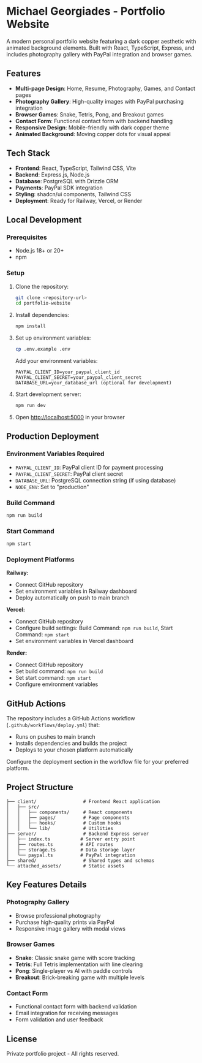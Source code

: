 # Michael Georgiades - Portfolio Website

A modern personal portfolio website featuring a dark copper aesthetic with animated background elements. Built with React, TypeScript, Express, and includes photography gallery with PayPal integration and browser games.

## Features

- **Multi-page Design**: Home, Resume, Photography, Games, and Contact pages
- **Photography Gallery**: High-quality images with PayPal purchasing integration
- **Browser Games**: Snake, Tetris, Pong, and Breakout games
- **Contact Form**: Functional contact form with backend handling
- **Responsive Design**: Mobile-friendly with dark copper theme
- **Animated Background**: Moving copper dots for visual appeal

## Tech Stack

- **Frontend**: React, TypeScript, Tailwind CSS, Vite
- **Backend**: Express.js, Node.js
- **Database**: PostgreSQL with Drizzle ORM
- **Payments**: PayPal SDK integration
- **Styling**: shadcn/ui components, Tailwind CSS
- **Deployment**: Ready for Railway, Vercel, or Render

## Local Development

### Prerequisites
- Node.js 18+ or 20+
- npm

### Setup
1. Clone the repository:
   ```bash
   git clone <repository-url>
   cd portfolio-website
   ```

2. Install dependencies:
   ```bash
   npm install
   ```

3. Set up environment variables:
   ```bash
   cp .env.example .env
   ```
   
   Add your environment variables:
   ```
   PAYPAL_CLIENT_ID=your_paypal_client_id
   PAYPAL_CLIENT_SECRET=your_paypal_client_secret
   DATABASE_URL=your_database_url (optional for development)
   ```

4. Start development server:
   ```bash
   npm run dev
   ```

5. Open [http://localhost:5000](http://localhost:5000) in your browser

## Production Deployment

### Environment Variables Required
- `PAYPAL_CLIENT_ID`: PayPal client ID for payment processing
- `PAYPAL_CLIENT_SECRET`: PayPal client secret
- `DATABASE_URL`: PostgreSQL connection string (if using database)
- `NODE_ENV`: Set to "production"

### Build Command
```bash
npm run build
```

### Start Command
```bash
npm start
```

### Deployment Platforms

**Railway:**
- Connect GitHub repository
- Set environment variables in Railway dashboard
- Deploy automatically on push to main branch

**Vercel:**
- Connect GitHub repository
- Configure build settings: Build Command: `npm run build`, Start Command: `npm start`
- Set environment variables in Vercel dashboard

**Render:**
- Connect GitHub repository
- Set build command: `npm run build`
- Set start command: `npm start`
- Configure environment variables

## GitHub Actions

The repository includes a GitHub Actions workflow (`.github/workflows/deploy.yml`) that:
- Runs on pushes to main branch
- Installs dependencies and builds the project
- Deploys to your chosen platform automatically

Configure the deployment section in the workflow file for your preferred platform.

## Project Structure

```
├── client/                 # Frontend React application
│   ├── src/
│   │   ├── components/     # React components
│   │   ├── pages/          # Page components
│   │   ├── hooks/          # Custom hooks
│   │   └── lib/            # Utilities
├── server/                 # Backend Express server
│   ├── index.ts           # Server entry point
│   ├── routes.ts          # API routes
│   ├── storage.ts         # Data storage layer
│   └── paypal.ts          # PayPal integration
├── shared/                 # Shared types and schemas
└── attached_assets/        # Static assets
```

## Key Features Details

### Photography Gallery
- Browse professional photography
- Purchase high-quality prints via PayPal
- Responsive image gallery with modal views

### Browser Games
- **Snake**: Classic snake game with score tracking
- **Tetris**: Full Tetris implementation with line clearing
- **Pong**: Single-player vs AI with paddle controls
- **Breakout**: Brick-breaking game with multiple levels

### Contact Form
- Functional contact form with backend validation
- Email integration for receiving messages
- Form validation and user feedback

## License

Private portfolio project - All rights reserved.